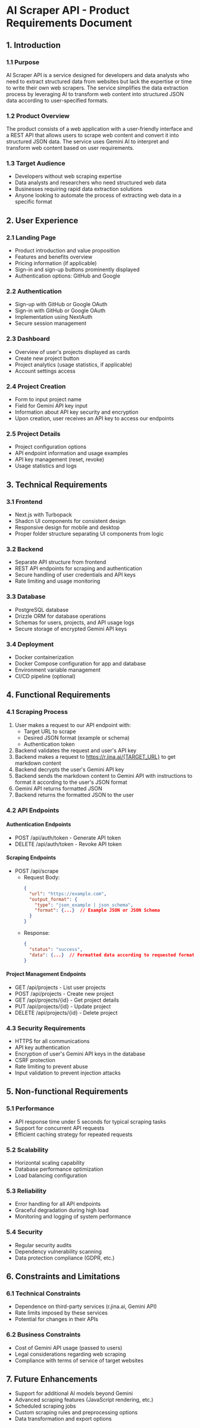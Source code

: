 # AI Scraper API - Product Requirements Document

## 1. Introduction

### 1.1 Purpose

AI Scraper API is a service designed for developers and data analysts who need to extract structured data from websites but lack the expertise or time to write their own web scrapers. The service simplifies the data extraction process by leveraging AI to transform web content into structured JSON data according to user-specified formats.

### 1.2 Product Overview

The product consists of a web application with a user-friendly interface and a REST API that allows users to scrape web content and convert it into structured JSON data. The service uses Gemini AI to interpret and transform web content based on user requirements.

### 1.3 Target Audience

- Developers without web scraping expertise
- Data analysts and researchers who need structured web data
- Businesses requiring rapid data extraction solutions
- Anyone looking to automate the process of extracting web data in a specific format

## 2. User Experience

### 2.1 Landing Page

- Product introduction and value proposition
- Features and benefits overview
- Pricing information (if applicable)
- Sign-in and sign-up buttons prominently displayed
- Authentication options: GitHub and Google

### 2.2 Authentication

- Sign-up with GitHub or Google OAuth
- Sign-in with GitHub or Google OAuth
- Implementation using NextAuth
- Secure session management

### 2.3 Dashboard

- Overview of user's projects displayed as cards
- Create new project button
- Project analytics (usage statistics, if applicable)
- Account settings access

### 2.4 Project Creation

- Form to input project name
- Field for Gemini API key input
- Information about API key security and encryption
- Upon creation, user receives an API key to access our endpoints

### 2.5 Project Details

- Project configuration options
- API endpoint information and usage examples
- API key management (reset, revoke)
- Usage statistics and logs

## 3. Technical Requirements

### 3.1 Frontend

- Next.js with Turbopack
- Shadcn UI components for consistent design
- Responsive design for mobile and desktop
- Proper folder structure separating UI components from logic

### 3.2 Backend

- Separate API structure from frontend
- REST API endpoints for scraping and authentication
- Secure handling of user credentials and API keys
- Rate limiting and usage monitoring

### 3.3 Database

- PostgreSQL database
- Drizzle ORM for database operations
- Schemas for users, projects, and API usage logs
- Secure storage of encrypted Gemini API keys

### 3.4 Deployment

- Docker containerization
- Docker Compose configuration for app and database
- Environment variable management
- CI/CD pipeline (optional)

## 4. Functional Requirements

### 4.1 Scraping Process

1. User makes a request to our API endpoint with:
   - Target URL to scrape
   - Desired JSON format (example or schema)
   - Authentication token
2. Backend validates the request and user's API key
3. Backend makes a request to https://r.jina.ai/{TARGET_URL} to get markdown content
4. Backend decrypts the user's Gemini API key
5. Backend sends the markdown content to Gemini API with instructions to format it according to the user's JSON format
6. Gemini API returns formatted JSON
7. Backend returns the formatted JSON to the user

### 4.2 API Endpoints

#### Authentication Endpoints

- POST /api/auth/token - Generate API token
- DELETE /api/auth/token - Revoke API token

#### Scraping Endpoints

- POST /api/scrape
  - Request Body:
    ```json
    {
      "url": "https://example.com",
      "output_format": {
        "type": "json_example | json_schema",
        "format": {...}  // Example JSON or JSON Schema
      }
    }
    ```
  - Response:
    ```json
    {
      "status": "success",
      "data": {...}  // Formatted data according to requested format
    }
    ```

#### Project Management Endpoints

- GET /api/projects - List user projects
- POST /api/projects - Create new project
- GET /api/projects/{id} - Get project details
- PUT /api/projects/{id} - Update project
- DELETE /api/projects/{id} - Delete project

### 4.3 Security Requirements

- HTTPS for all communications
- API key authentication
- Encryption of user's Gemini API keys in the database
- CSRF protection
- Rate limiting to prevent abuse
- Input validation to prevent injection attacks

## 5. Non-functional Requirements

### 5.1 Performance

- API response time under 5 seconds for typical scraping tasks
- Support for concurrent API requests
- Efficient caching strategy for repeated requests

### 5.2 Scalability

- Horizontal scaling capability
- Database performance optimization
- Load balancing configuration

### 5.3 Reliability

- Error handling for all API endpoints
- Graceful degradation during high load
- Monitoring and logging of system performance

### 5.4 Security

- Regular security audits
- Dependency vulnerability scanning
- Data protection compliance (GDPR, etc.)

## 6. Constraints and Limitations

### 6.1 Technical Constraints

- Dependence on third-party services (r.jina.ai, Gemini API)
- Rate limits imposed by these services
- Potential for changes in their APIs

### 6.2 Business Constraints

- Cost of Gemini API usage (passed to users)
- Legal considerations regarding web scraping
- Compliance with terms of service of target websites

## 7. Future Enhancements

- Support for additional AI models beyond Gemini
- Advanced scraping features (JavaScript rendering, etc.)
- Scheduled scraping jobs
- Custom scraping rules and preprocessing options
- Data transformation and export options
